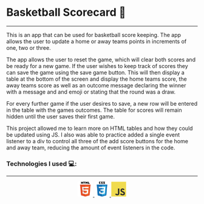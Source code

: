 # Basketball Scorecard 🏀
<hr>

This is an app that can be used for basketball score keeping. 
The app allows the user to update a home or away teams points in increments of one, two or three. 

The app allows the user to reset the game, which will clear both scores and be ready for a new game. 
If the user wishes to keep track of scores they can save the game using the save game button. 
This will then display a table at the bottom of the screen and display the home teams score, the 
away teams score as well as an outcome message declaring the winner with a message and and emoji or stating that the round was a draw. 

For every further game if the user desires to save, a new row will be entered in the table with the games outcomes. 
The table for scores will remain hidden until the user saves their first game. 

This project allowed me to learn more on HTML tables and how they could be updated using JS.
I also was able to practice added a single event listener to a div to control all three of the add score buttons for the home and away team,
reducing the amount of event listeners in the code. 

### Technologies I used 💻:
<hr>
<p align="center">
  <!-- html -->
  <a href="https://www.w3.org/html/" target="_blank" rel="noreferrer">
    <img
      src="https://raw.githubusercontent.com/devicons/devicon/master/icons/html5/html5-original-wordmark.svg"
      alt="html5"
      width="40"
      height="40"
    />
  </a>
  <!-- #css -->
  <a href="https://www.w3schools.com/css/" target="_blank" rel="noreferrer">
    <img
      src="https://raw.githubusercontent.com/devicons/devicon/master/icons/css3/css3-original-wordmark.svg"
      alt="css3"
      width="40"
      height="40"
    />
    <!-- JS -->
    <a
      href="https://developer.mozilla.org/en-US/docs/Web/JavaScript"
      target="_blank"
      rel="noreferrer"
    >
      <img
        src="https://raw.githubusercontent.com/devicons/devicon/master/icons/javascript/javascript-original.svg"
        alt="javascript"
        width="40"
        height="40"
      />
    </a>
    </p>
